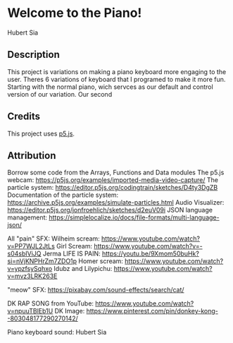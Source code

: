 # Welcome to the Piano!

Hubert Sia

[View this project online]: https://hubertsia.github.io/cart253/topics/assignments/var-jam/

## Description

This project is variations on making a piano keyboard more engaging to the user. Theres 6 variations of keyboard that I programed to make it more fun.
Starting with the normal piano, wich servces as our default and control version of our variation. 
Our second

## Credits

This project uses [p5.js](https://p5js.org).


## Attribution

Borrow some code from the Arrays, Functions and Data modules
The p5.js webcam: https://p5js.org/examples/imported-media-video-capture/
The particle system: https://editor.p5js.org/codingtrain/sketches/D4ty3DgZB
Documentation of the particle system: https://archive.p5js.org/examples/simulate-particles.html
Audio Visualizer: https://editor.p5js.org/jonfroehlich/sketches/d2euV09i
JSON language management: https://simplelocalize.io/docs/file-formats/multi-language-json/


All "pain" SFX: 
Wilheim scream: https://www.youtube.com/watch?v=PP7WJL2JtLs
Girl Scream: https://www.youtube.com/watch?v=-s04sbIViJQ
Jerma LIFE IS PAIN: https://youtu.be/9Xmom50buHk?si=nVjKNPHrZm7ZDO1p
Homer scream: https://www.youtube.com/watch?v=ypzfsySqhxo
Idubz and Lilypichu: https://www.youtube.com/watch?v=mvz3LRK263E
 
"meow" SFX: https://pixabay.com/sound-effects/search/cat/


DK RAP SONG from YouTube: https://www.youtube.com/watch?v=npuuTBlEb1U
DK Image: https://www.pinterest.com/pin/donkey-kong--803048177290270142/

Piano keyboard sound: Hubert Sia